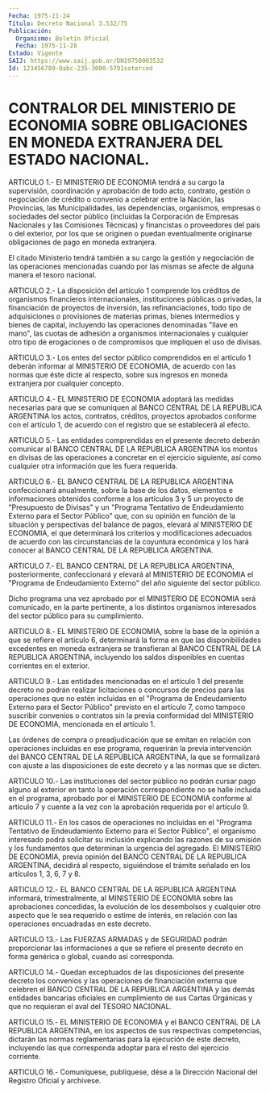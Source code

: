 ```yaml
---
Fecha: 1975-11-24
Título: Decreto Nacional 3.532/75
Publicación:
  Organismo: Boletín Oficial
  Fecha: 1975-11-28
Estado: Vigente
SAIJ: https://www.saij.gob.ar/DN19750003532
Id: 123456789-0abc-235-3000-5791soterced
---
```

# CONTRALOR DEL MINISTERIO DE ECONOMIA SOBRE OBLIGACIONES EN MONEDA EXTRANJERA DEL ESTADO NACIONAL.

<a id="1"></a>
ARTICULO  1.-  El  MINISTERIO DE ECONOMIA tendrá a su cargo la supervisión, coordinación  y  aprobación  de  todo  acto, contrato, gestión  o  negociación de crédito o convenio a celebrar  entre  la Nación,  las Provincias,  las  Municipalidades,  las  dependencias, organismos,  empresas o sociedades del sector público (incluidas la Corporación de  Empresas  Nacionales  y  las Comisiones Técnicas) y financistas o proveedores del país o del exterior,  por  los que se originen o puedan eventualmente originarse obligaciones de  pago en moneda extranjera.

El  citado  Ministerio  tendrá  también  a  su  cargo  la gestión y negociación  de  las operaciones mencionadas cuando por las  mismas se afecte de alguna manera el tesoro nacional.

<a id="2"></a>
ARTICULO  2.-  La  disposición  del  artículo  1 comprende los créditos  de  organismos financieros internacionales, instituciones públicas o privadas,  la  financiación  de  proyectos de inversión, las refinanciaciones, todo tipo de adquisiciones  o  provisiones de materias    primas,    bienes  intermedios  y  bienes  de  capital, incluyendo las operaciones  denominadas "llave en mano", las cuotas de adhesión a organismos internacionales  y  cualquier otro tipo de erogaciones  o  de  compromisos que impliquen el  uso  de  divisas.

<a id="3"></a>
ARTICULO  3.-  Los entes del sector público comprendidos en el artículo 1 deberán informar  al  MINISTERIO DE ECONOMIA, de acuerdo con las normas que éste dicte al respecto,  sobre  sus  ingresos en moneda extranjera por cualquier concepto.

<a id="4"></a>
ARTICULO  4.-  EL  MINISTERIO DE ECONOMIA adoptará las medidas necesarias para que se comuniquen  al BANCO CENTRAL DE LA REPUBLICA ARGENTINA  los  actos,  contratos,  créditos,  proyectos  aprobados conforme  con el artículo 1, de acuerdo  con  el  registro  que  se establecerá al efecto.

<a id="5"></a>
ARTICULO 5.- Las entidades comprendidas en el presente decreto deberán  comunicar  al  BANCO CENTRAL DE LA REPUBLICA ARGENTINA los montos en divisas de las  operaciones  a  concretar en el ejercicio siguiente,  así  como  cualquier  otra información  que  les  fuera requerida.

<a id="6"></a>
ARTICULO  6.-  EL  BANCO  CENTRAL  DE  LA  REPUBLICA ARGENTINA confeccionará anualmente, sobre la base de los datos,  elementos  e informaciones  obtenidos conforme a los artículos 3 y 5 un proyecto de "Presupuesto de Divisas" y un "Programa Tentativo de Endeudamiento Externo  para  el Sector Público" que, con su opinión en función de la situación y perspectivas  del  balance  de  pagos, elevará    al  MINISTERIO  DE  ECONOMIA,  el  que  determinará  los criterios y modificaciones adecuados de acuerdo con las circunstancias  de  la  coyuntura  económica  y los hará conocer al BANCO CENTRAL DE LA REPUBLICA ARGENTINA.

<a id="7"></a>
ARTICULO  7.-  EL  BANCO  CENTRAL  DE  LA REPUBLICA ARGENTINA, posteriormente, confeccionará y elevará al MINISTERIO  DE  ECONOMIA el  "Programa  de  Endeudamiento  Externo"  del  año  siguiente del sector público.

Dicho programa una vez aprobado por el MINISTERIO DE ECONOMIA  será comunicado,  en  la  parte  pertinente,  a los distintos organismos interesados del sector público para su cumplimiento.

<a id="8"></a>
ARTICULO  8.-  EL  MINISTERIO DE ECONOMIA, sobre la base de la opinión a que se refiere  el  artículo  6,  determinará la forma en que  las  disponibilidades  excedentes  en  moneda   extranjera  se transfieran al BANCO CENTRAL DE LA REPUBLICA ARGENTINA,  incluyendo los  saldos  disponibles  en  cuentas  corrientes  en  el exterior.

<a id="9"></a>
ARTICULO  9.-  Las  entidades mencionadas en el artículo 1 del presente decreto no podrán  realizar  licitaciones  o  concursos de precios   para  las  operaciones  que  no  estén  incluidas  en  el "Programa    de  Endeudamiento  Externo  para  el  Sector  Público" previsto en el  artículo  7,  como  tampoco  suscribir  convenios o contratos  sin  la  previa  conformidad del MINISTERIO DE ECONOMIA, mencionada en el artículo 1.

Las órdenes de compra o preadjudicación  que  se emitan en relación con  operaciones  incluidas en ese programa, requerirán  la  previa intervención del BANCO  CENTRAL  DE  LA REPUBLICA ARGENTINA, la que se formalizará con ajuste a las disposiciones  de  este decreto y a las normas que se dicten.

<a id="10"></a>
ARTICULO  10.-  Las instituciones del sector público no podrán cursar pago alguno al exterior en tanto la operación correspondiente no se  halle  incluida en el programa, aprobado por el MINISTERIO DE ECONOMIA conforme  al artículo 7 y cuente a la vez con la aprobación requerida por el artículo 9.

<a id="11"></a>
ARTICULO  11.-  En los casos de operaciones no incluidas en el "Programa  Tentativo  de   Endeudamiento  Externo  para  el  Sector Público",  el organismo interesado  podrá  solicitar  su  inclusión explicando  las  razones  de  su  omisión  y  los  fundamentos  que determinan la  urgencia  del  agregado.  El MINISTERIO DE ECONOMIA, previa  opinión  del  BANCO  CENTRAL  DE  LA  REPUBLICA  ARGENTINA, decidirá  al  respecto,  siguiéndose  el  trámite señalado  en  los artículos 1, 3, 6, 7 y 8.

<a id="12"></a>
ARTICULO  12.-  EL  BANCO  CENTRAL  DE  LA REPUBLICA ARGENTINA informará,  trimestralmente,  al MINISTERIO DE ECONOMIA  sobre  las aprobaciones  concedidas,  la  evolución    de  los  desembolsos  y cualquier otro aspecto que le sea requerido o  estime  de  interés, en  relación  con  las  operaciones  encuadradas  en  este decreto.

<a id="13"></a>
ARTICULO  13.-  Las  FUERZAS  ARMADAS  y  de  SEGURIDAD podrán proporcionar  las  informaciones  a  que  se  refiere  el  presente decreto  en  forma  genérica  o  global,  cuando  así  corresponda.

<a id="14"></a>
ARTICULO  14.-  Quedan  exceptuados  de  las disposiciones del presente  decreto los convenios y las operaciones  de  financiación externa que  celebren  el BANCO CENTRAL DE LA REPUBLICA ARGENTINA y las demás entidades bancarias  oficiales  en  cumplimiento  de  sus Cartas  Orgánicas  y  que no requieran el aval del TESORO NACIONAL.

<a id="15"></a>
ARTICULO  15.- EL MINISTERIO DE ECONOMIA y el BANCO CENTRAL DE LA  REPUBLICA  ARGENTINA,   en  los  aspectos  de  sus  respectivas competencias, dictarán las normas  reglamentarias para la ejecución de este decreto, incluyendo las que  corresponda  adoptar  para  el resto del ejercicio corriente.

<a id="16"></a>
ARTICULO  16.-  Comuníquese,  publíquese,  dése a la Dirección Nacional del Registro Oficial y archívese.
